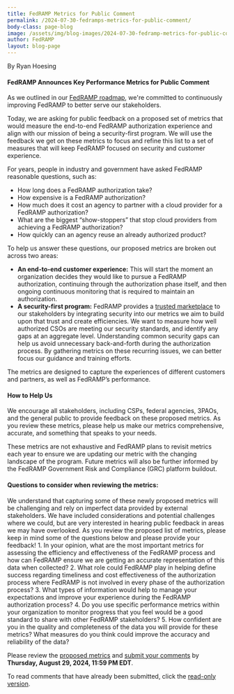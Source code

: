 ```yaml
---
title: FedRAMP Metrics for Public Comment 
permalink: /2024-07-30-fedramps-metrics-for-public-comment/
body-class: page-blog
image: /assets/img/blog-images/2024-07-30-fedramp-metrics-for-public-comment.png
author: FedRAMP
layout: blog-page
---
```

By Ryan Hoesing

<h4>FedRAMP Announces Key Performance Metrics for Public Comment</h4>
As we outlined in our <a href="https://www.fedramp.gov/2024-03-28-a-new-roadmap-for-fedramp/" target="_blank" rel="noopener noreferrer">FedRAMP roadmap</a>, we're committed to continuously improving FedRAMP to better serve our stakeholders.

Today, we are asking for public feedback on a proposed set of metrics that would measure the end-to-end FedRAMP authorization experience and align with our mission of being a security-first program. We will use the feedback we get on these metrics to focus and refine this list to a set of measures that will keep FedRAMP focused on security and customer experience.

For years, people in industry and government have asked FedRAMP reasonable questions, such as:
- How long does a FedRAMP authorization take?
- How expensive is a FedRAMP authorization?
- How much does it cost an agency to partner with a cloud provider for a FedRAMP authorization?
- What are the biggest “show-stoppers” that stop cloud providers from achieving a FedRAMP authorization?
- How quickly can an agency reuse an already authorized product?

To help us answer these questions, our proposed metrics are broken out across two areas:
- <b>An end-to-end customer experience:</b> This will start the moment an organization decides they would like to pursue a FedRAMP authorization, continuing through the authorization phase itself, and then ongoing continuous monitoring that is required to maintain an authorization.
- <b>A security-first program:</b> FedRAMP provides a <a href="https://marketplace.fedramp.gov/products" target="_blank" rel="noopener noreferrer"> trusted marketplace</a> to our stakeholders by integrating security into our metrics we aim to build upon that trust and create efficiencies. We want to measure how well authorized CSOs are meeting our security standards, and identify any gaps at an aggregate level. Understanding common security gaps can help us avoid unnecessary back-and-forth during the authorization process. By gathering metrics on these recurring issues, we can better focus our guidance and training efforts.

The metrics are designed to capture the experiences of different customers and partners, as well as FedRAMP’s performance.

<h4>How to Help Us</h4>
We encourage all stakeholders, including CSPs, federal agencies, 3PAOs, and the general public to provide feedback on these proposed metrics. As you review these metrics, please help us make our metrics comprehensive, accurate, and something that speaks to your needs. 

These metrics are not exhaustive and FedRAMP plans to revisit metrics each year to ensure we are updating our metric with the changing landscape of the program.  Future metrics will also be further informed by the FedRAMP Government Risk and Compliance (GRC) platform buildout.

<h4>Questions to consider when reviewing the metrics:</h4>
We understand that capturing some of these newly proposed metrics will be challenging and rely on imperfect data provided by external stakeholders. We have included considerations and potential challenges where we could, but are very interested in hearing public feedback in areas we may have overlooked. As you review the proposed list of metrics, please keep in mind some of the questions below and please provide your feedback!
1. In your opinion, what are the most important metrics for assessing the efficiency and effectiveness of the FedRAMP process and how can FedRAMP ensure we are getting an accurate representation of this data when collected?
2. What role could FedRAMP play in helping define success regarding timeliness and cost effectiveness of the authorization process where FedRAMP is not involved in every phase of the authorization process?
3. What types of information would help to manage your expectations and improve your experience during the FedRAMP authorization process?
4. Do you use specific performance metrics within your organization to monitor progress that you feel would be a good standard to share with other FedRAMP stakeholders?
5. How confident are you in the quality and completeness of the data you will provide for these metrics? What measures do you think could improve the accuracy and reliability of the data?

Please review the <a href="https://publish.smartsheetgov.com/d242efc37a9d49b099de97e82913454e" target="_blank" rel="noopener noreferrer"> proposed metrics</a> and <a href="https://app.smartsheetgov.com/b/form/3f17415b268a4eb083bb4e1c2098d8fd" target="_blank" rel="noopener noreferrer"> submit your comments</a> by <b>Thursday, August 29, 2024, 11:59 PM EDT</b>.

To read comments that have already been submitted, click the <a href="https://app.smartsheetgov.com/b/publish?EQBCT=2d86a23838f2450b97ee4d38424418e3" target="_blank" rel="noopener noreferrer"> read-only version</a>.
